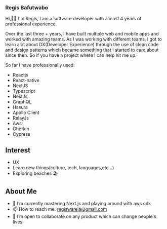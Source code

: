 ### Regis Bafutwabo

Hi,👋🏾 I'm Regis, I am a software developer with almost 4 years of professional experience. 

Over the last three + years, I have built multiple web and mobile apps and worked with amazing teams. As I was working with different teams, I got to learn alot about DX(Developer Experience) through the use of clean code and design patterns which became something that I started to care about since then. So if you have a project where I can help hit me up.

So far I have professionally used:
- Reactjs
- React-native
- NextJS
- Typescript
- NestJs
- GraphQL
- Hasura
- Apollo Client
- RelayJs
- Aws
- Gherkin
- Cypress

## Interest
- UX
- Learn new things(culture, tech, languages,etc...)
- Exploring beaches 🏖


## About Me

- 🌱 I’m currently mastering Next.js and playing around with aws cdk
- 📫 How to reach me: regiswareja@gmail.com
- 👯 I’m open to collaborate on any product which can change people's lives.

<!--
**regisBafutwabo/regisbafutwabo** is a ✨ _special_ ✨ repository because its `README.md` (this file) appears on your GitHub profile.

Here are some ideas to get you started:

- 🔭 I’m currently working on ...
- 🌱 I’m currently learning ...
- 👯 I’m looking to collaborate on ...
- 🤔 I’m looking for help with ...
- 💬 Ask me about ...
- 📫 How to reach me: ...
- 😄 Pronouns: ...
- ⚡ Fun fact: ...
-->
